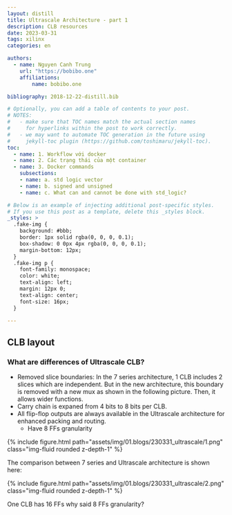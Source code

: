 ```yaml
---
layout: distill
title: Ultrascale Architecture - part 1
description: CLB resources
date: 2023-03-31
tags: xilinx
categories: en

authors:
  - name: Nguyen Canh Trung
    url: "https://bobibo.one"
    affiliations:
        name: bobibo.one

bibliography: 2018-12-22-distill.bib

# Optionally, you can add a table of contents to your post.
# NOTES:
#   - make sure that TOC names match the actual section names
#     for hyperlinks within the post to work correctly.
#   - we may want to automate TOC generation in the future using
#     jekyll-toc plugin (https://github.com/toshimaru/jekyll-toc).
toc:
  - name: 1. Workflow với docker
  - name: 2. Các trạng thái của một container
  - name: 3. Docker commands
    subsections:
    - name: a. std logic vector
    - name: b. signed and unsigned 
    - name: c. What can and cannot be done with std_logic?

# Below is an example of injecting additional post-specific styles.
# If you use this post as a template, delete this _styles block.
_styles: >
  .fake-img {
    background: #bbb;
    border: 1px solid rgba(0, 0, 0, 0.1);
    box-shadow: 0 0px 4px rgba(0, 0, 0, 0.1);
    margin-bottom: 12px;
  }
  .fake-img p {
    font-family: monospace;
    color: white;
    text-align: left;
    margin: 12px 0;
    text-align: center;
    font-size: 16px;
  }

---
```

## CLB layout

### What are differences of Ultrascale CLB?

* Removed slice boundaries: In the 7 series architecture, 1 CLB includes 2 slices which are independent. But in the new architecture, this boundary is removed with a new mux as shown in the following picture. Then, it allows wider functions.
* Carry chain is expaned from 4 bits to 8 bits per CLB.
* All flip-flop outputs are always available in the Ultrascale architecture for enhanced packing and routing.
    * Have 8 FFs granularity 

<div class="row mt-3">
    <div class="col-sm mt-3 mt-md-0">
        {% include figure.html path="assets/img/01.blogs/230331_ultrascale/1.png" class="img-fluid rounded z-depth-1" %}
    </div>
</div>


The comparison between 7 series and Ultrascale architecture is shown here:

<div class="row mt-3">
    <div class="col-sm mt-3 mt-md-0">
        {% include figure.html path="assets/img/01.blogs/230331_ultrascale/2.png" class="img-fluid rounded z-depth-1" %}
    </div>
</div>

One CLB has 16 FFs why said 8 FFs granularity?
